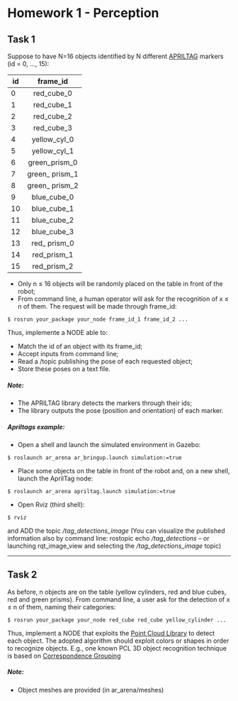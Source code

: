 # Homework 1 - Perception

## Task 1

Suppose to have N=16 objects identified by N different [APRILTAG](https://april.eecs.umich.edu/software/apriltag) markers (id = 0, ..., 15):

| id | frame_id         |
| ---|:----------------:| 
| 0  | red_cube_0       |
| 1  | red_cube_1       | 
| 2  | red_cube_2       |  
| 3  | red_cube_3       |  
| 4  | yellow_cyl_0     |  
| 5  | yellow_cyl_1     |  
| 6  | green_prism_0    |  
| 7  | green_ prism_1   |  
| 8  | green_ prism_2   |  
| 9  | blue_cube_0      |  
| 10 | blue_cube_1      |  
| 11 | blue_cube_2      |  
| 12 | blue_cube_3      |  
| 13 | red_ prism_0     |  
| 14 | red_prism_1      |  
| 15 | red_prism_2      |  

- Only n ≤ 16 objects will be randomly placed on the table in front of the robot;
- From command line, a human operator will ask for the recognition of x ≤ n of them. The request will
be made through frame_id:
```
$ rosrun your_package your_node frame_id_1 frame_id_2 ...
```
Thus, implemente a NODE able to:

- Match the id of an object with its frame_id;
- Accept inputs from command line;
- Read a /topic publishing the pose of each requested object;
- Store these poses on a text file.

##### Note:
- The APRILTAG library detects the markers through their ids;
- The library outputs the pose (position and orientation) of each marker.


##### Apriltags example:
- Open a shell and launch the simulated environment in Gazebo:
```
$ roslaunch ar_arena ar_bringup.launch simulation:=true
```
- Place some objects on the table in front of the robot and, on a new shell, launch the AprilTag node:
```
$ roslaunch ar_arena apriltag.launch simulation:=true
```
- Open Rviz (third shell):
```
$ rviz
```
and ADD the topic */tag_detections_image* (You can visualize the published information also by command line: rostopic echo */tag_detections* – or launching rqt_image_view and selecting the */tag_detections_image* topic)

---

## Task 2

As before, n objects are on the table (yellow cylinders, red and blue cubes, red and green prisms). From
command line, a user ask for the detection of x ≤ n of them, naming their categories:
```
$ rosrun your_package your_node red_cube red_cube yellow_cylinder ...
```
Thus, implement a NODE that exploits the [Point Cloud Library](http://pointclouds.org/) to detect each
object. The adopted algorithm should exploit colors or shapes in order to recognize objects. E.g., one
known PCL 3D object recognition technique is based on [Correspondence Grouping](http://pointclouds.org/documentation/tutorials/correspondence_grouping.php)

##### Note:
- Object meshes are provided (in ar_arena/meshes)
